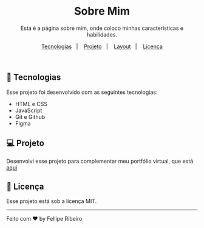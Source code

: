 <h1 align="center"> Sobre Mim</h1>

<p align="center">
Esta é a página sobre mim, onde coloco minhas características e habilidades.
</p>

<p align="center">
  <a href="#-tecnologias">Tecnologias</a>&nbsp;&nbsp;&nbsp;|&nbsp;&nbsp;&nbsp;
  <a href="#-projeto">Projeto</a>&nbsp;&nbsp;&nbsp;|&nbsp;&nbsp;&nbsp;
  <a href="#-layout">Layout</a>&nbsp;&nbsp;&nbsp;|&nbsp;&nbsp;&nbsp;
  <a href="#memo-licença">Licença</a>
</p>



<br>



## 🚀 Tecnologias

Esse projeto foi desenvolvido com as seguintes tecnologias:

- HTML e CSS
- JavaScript
- Git e Github
- Figma

## 💻 Projeto

Desenvolvi esse projeto para complementar meu portfólio virtual, que está <a href="https://sobre-mim1.vercel.app/">aqui</a>



## :memo: Licença

Esse projeto está sob a licença MIT.

---

Feito com ♥ by Fellipe Ribeiro 
